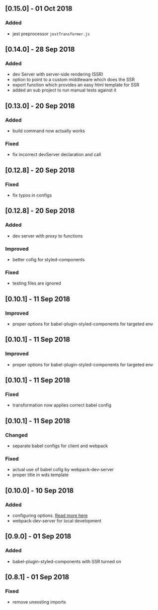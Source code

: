 ## [0.15.0] - 01 Oct 2018
### Added
  - jest preprocessor `jestTransformer.js`

## [0.14.0] - 28 Sep 2018
### Added
  - dev Server with server-side rendering (SSR)
  - option to point to a custom middleware which does the SSR 
  - export function which provides an easy html template for SSR
  - added an sub project to run manual tests against it 

## [0.13.0] - 20 Sep 2018
### Added
  - build command now actually works
### Fixed
  - fix incorrect devServer declaration and call

## [0.12.8] - 20 Sep 2018
### Fixed
  - fix typos in configs

## [0.12.8] - 20 Sep 2018
### Added
  - dev server with proxy to functions
### Improved
  - better cofig for styled-components
### Fixed
  - testing files are ignored

## [0.10.1] - 11 Sep 2018
### Improved
  - proper options for babel-plugin-styled-components for targeted env

## [0.10.1] - 11 Sep 2018
### Improved
  - proper options for babel-plugin-styled-components for targeted env
  
## [0.10.1] - 11 Sep 2018
### Fixed
  - transformation now applies correct babel config
  
## [0.10.1] - 11 Sep 2018
### Changed
  - separate babel configs for client and webpack
### Fixed
  - actual use of babel cofig by webpack-dev-server
  - proper title in wds template

## [0.10.0] - 10 Sep 2018
### Added
  - configuring options. [Read more here](readme.md#Configuring)
  - webpack-dev-server for local development

## [0.9.0] - 01 Sep 2018
### Added
 - babel-plugin-styled-components with SSR turned on

## [0.8.1] - 01 Sep 2018
### Fixed
 - remove unexsting imports
